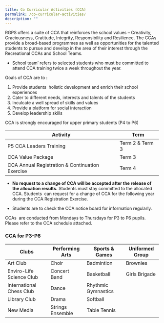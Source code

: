 ```yaml
---
title: Co Curricular Activities (CCA)
permalink: /co-curricular-activities/
description: ""
---
```

RGPS offers a suite of CCA that reinforces the school values – Creativity, Graciousness, Gratitude, Integrity, Responsibility and Resilience. The CCAs provide a broad-based programmes as well as opportunities for the talented students to pursue and develop in the area of their interest through the Recreational CCAs and School Teams.

*   School team’ refers to selected students who must be committed to attend CCA training twice a week throughout the year.

Goals of CCA are to :      

1.  Provide students  holistic development and enrich their school experiences
2.  Cater to different needs, interests and talents of the students    
3.  Inculcate a well spread of skills and values
4.  Provide a platform for social interaction
5.  Develop leadership skills

CCA is strongly encouraged for upper primary students (P4 to P6)



| Activity | Term | 
| -------- | -------- | 
|P5 CCA Leaders Training| Term 2 & Term 3 |
|CCA Value Package | Term 3 |
|CCA Annual Registration & Continuation Exercise | Term 4 |

*   **No request to a change of CCA will be accepted after the release of the allocation results.** Students must stay committed to the allocated CCA. Students  can request for a change of CCA for the following year during the CCA Registration Exercise.

*   Students are to check the CCA notice board for information regularly.

  

CCAs  are conducted from Mondays to Thursdays for P3 to P6 pupils. Please refer to the CCA schedule attached. 


### **CCA for P3-P6**



| Clubs | Performing Arts | Sports & Games | Uniformed Group 
| -------- | -------- | -------- | -------- | 
| Art Club | Choir | Badmintion | Brownies|
| Enviro-Life Science Club | Concert Band | Basketball | Girls Brigade |
| International Chess Club | Dance | Rhythmic Gymnastics |
| Library Club | Drama | Softball | |
| New Media | Strings Ensemble | Table Tennis | |